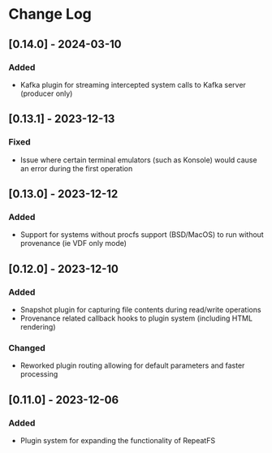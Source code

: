 # Change Log
## [0.14.0] - 2024-03-10
### Added
- Kafka plugin for streaming intercepted system calls to Kafka server (producer only)

## [0.13.1] - 2023-12-13
### Fixed
- Issue where certain terminal emulators (such as Konsole) would cause an error during the first operation

## [0.13.0] - 2023-12-12
### Added
- Support for systems without procfs support (BSD/MacOS) to run without provenance (ie VDF only mode)

## [0.12.0] - 2023-12-10
### Added
- Snapshot plugin for capturing file contents during read/write operations
- Provenance related callback hooks to plugin system (including HTML rendering)

### Changed
- Reworked plugin routing allowing for default parameters and faster processing

## [0.11.0] - 2023-12-06
### Added
- Plugin system for expanding the functionality of RepeatFS
